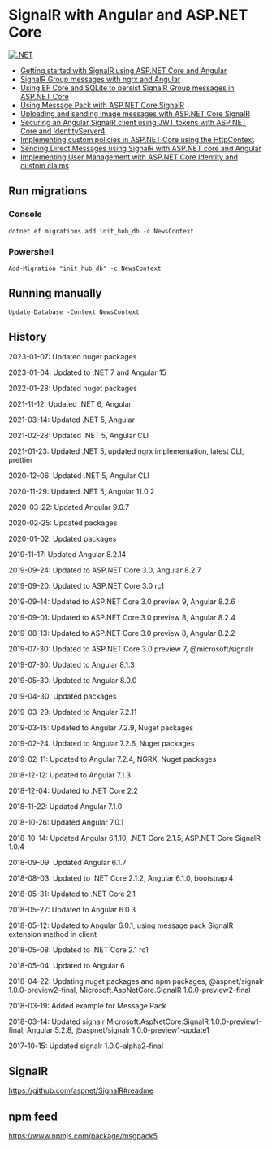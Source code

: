 # SignalR with Angular and ASP.NET Core

[![.NET](https://github.com/damienbod/AspNetCoreAngularSignalR/actions/workflows/dotnet.yml/badge.svg)](https://github.com/damienbod/AspNetCoreAngularSignalR/actions/workflows/dotnet.yml)

- [Getting started with SignalR using ASP.NET Core and Angular](https://damienbod.com/2017/09/12/getting-started-with-signalr-using-asp-net-core-and-angular/)
- [SignalR Group messages with ngrx and Angular](https://damienbod.com/2017/09/18/signalr-group-messages-with-ngrx-and-angular/)
- [Using EF Core and SQLite to persist SignalR Group messages in ASP.NET Core](https://damienbod.com/2017/09/29/using-ef-core-and-sqlite-to-persist-signalr-group-messages-in-asp-net-core/)
- [Using Message Pack with ASP.NET Core SignalR](https://damienbod.com/2018/03/19/using-message-pack-with-asp-net-core-signalr/)
- [Uploading and sending image messages with ASP.NET Core SignalR](https://damienbod.com/2018/05/13/uploading-and-sending-image-messages-with-asp-net-core-signalr/)	
- [Securing an Angular SignalR client using JWT tokens with ASP.NET Core and IdentityServer4](https://damienbod.com/2017/10/16/securing-an-angular-signalr-client-using-jwt-tokens-with-asp-net-core-and-identityserver4/)
- [Implementing custom policies in ASP.NET Core using the HttpContext](https://damienbod.com/2017/10/23/implementing-custom-policies-in-asp-net-core-using-the-httpcontext/)
- [Sending Direct Messages using SignalR with ASP.NET core and Angular](https://damienbod.com/2017/12/05/sending-direct-messages-using-signalr-with-asp-net-core-and-angular/)
- [Implementing User Management with ASP.NET Core Identity and custom claims](https://damienbod.com/2018/10/30/implementing-user-management-with-asp-net-core-identity-and-custom-claims/)

## Run migrations

### Console

```
dotnet ef migrations add init_hub_db -c NewsContext
```

### Powershell

```
Add-Migration "init_hub_db" -c NewsContext  
```

## Running manually

```
Update-Database -Context NewsContext
```
## History

2023-01-07: Updated nuget packages

2023-01-04: Updated to .NET 7 and Angular 15

2022-01-28: Updated nuget packages

2021-11-12: Updated .NET 6, Angular

2021-03-14: Updated .NET 5, Angular

2021-02-28: Updated .NET 5, Angular CLI

2021-01-23: Updated .NET 5, updated ngrx implementation, latest CLI, prettier

2020-12-06: Updated .NET 5, Angular CLI

2020-11-29: Updated .NET 5, Angular 11.0.2

2020-03-22: Updated Angular 9.0.7

2020-02-25: Updated packages

2020-01-02: Updated packages

2019-11-17: Updated Angular 8.2.14

2019-09-24: Updated to ASP.NET Core 3.0, Angular 8.2.7

2019-09-20: Updated to ASP.NET Core 3.0 rc1

2019-09-14: Updated to ASP.NET Core 3.0 preview 9, Angular 8.2.6

2019-09-01: Updated to ASP.NET Core 3.0 preview 8, Angular 8.2.4

2019-08-13: Updated to ASP.NET Core 3.0 preview 8, Angular 8.2.2

2019-07-30: Updated to ASP.NET Core 3.0 preview 7, @microsoft/signalr

2019-07-30: Updated to Angular 8.1.3

2019-05-30: Updated to Angular 8.0.0

2019-04-30: Updated packages

2019-03-29: Updated to Angular 7.2.11

2019-03-15: Updated to Angular 7.2.9, Nuget packages

2019-02-24: Updated to Angular 7.2.6, Nuget packages

2019-02-11: Updated to Angular 7.2.4, NGRX, Nuget packages

2018-12-12: Updated to Angular 7.1.3

2018-12-04: Updated to .NET Core 2.2

2018-11-22: Updated  Angular 7.1.0

2018-10-26: Updated  Angular 7.0.1

2018-10-14: Updated  Angular 6.1.10, .NET Core 2.1.5, ASP.NET Core SignalR 1.0.4

2018-09-09: Updated  Angular 6.1.7

2018-08-03: Updated to .NET Core 2.1.2, Angular 6.1.0, bootstrap 4

2018-05-31: Updated to .NET Core 2.1

2018-05-27: Updated to Angular 6.0.3

2018-05-12: Updated to Angular 6.0.1, using message pack SignalR extension method in client

2018-05-08: Updated to .NET Core 2.1 rc1

2018-05-04: Updated to Angular 6

2018-04-22: Updating nuget packages and npm packages, @aspnet/signalr 1.0.0-preview2-final, Microsoft.AspNetCore.SignalR 1.0.0-preview2-final

2018-03-19: Added example for Message Pack

2018-03-14: Updated signalr Microsoft.AspNetCore.SignalR 1.0.0-preview1-final, Angular 5.2.8, @aspnet/signalr 1.0.0-preview1-update1

2017-10-15: Updated signalr 1.0.0-alpha2-final

## SignalR

https://github.com/aspnet/SignalR#readme

## npm feed

https://www.npmjs.com/package/msgpack5
